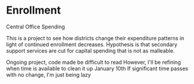 # Enrollment
Central Office Spending

This is a project to see how districts change their expenditure patterns in light of continued enrollment decreases.
Hypothesis is that secondary support services are cut for capital spending that is not as malleable. 

Ongoing project, code made be difficult to read
However, I'll be refining when time is available to clean it up
January 10th
If significant time passes with no change, I'm just being lazy
